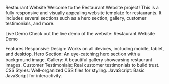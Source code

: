 Restaurant Website
Welcome to the Restaurant Website project! This is a fully responsive and visually appealing website template for restaurants. It includes several sections such as a hero section, gallery, customer testimonials, and more.

Live Demo
Check out the live demo of the website: Restaurant Website Demo

Features
Responsive Design: Works on all devices, including mobile, tablet, and desktop.
Hero Section: An eye-catching hero section with a background image.
Gallery: A beautiful gallery showcasing restaurant images.
Customer Testimonials: Real customer testimonials to build trust.
CSS Styles: Well-organized CSS files for styling.
JavaScript: Basic JavaScript for interactivity.
